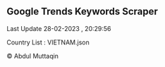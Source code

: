 

## Google Trends Keywords Scraper 
 
Last Update 28-02-2023 , 20:29:56

Country List :
VIETNAM.json



© Abdul Muttaqin 
